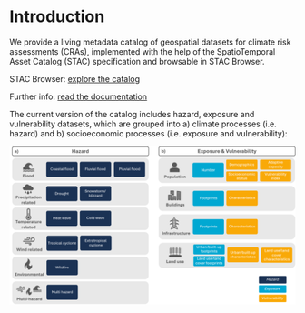# Introduction

We provide a living metadata catalog of geospatial datasets for climate risk assessments (CRAs), implemented with the help of the SpatioTemporal Asset Catalog (STAC) specification and browsable in STAC Browser. 

STAC Browser: 
[explore the catalog](https://radiantearth.github.io/stac-browser/#/external/https://raw.githubusercontent.com/climate-risk-data/climate-risk-stac/refs/heads/gh-pages/stac/catalog.json)

Further info:
[read the documentation](https://climate-risk-data.github.io/climate-risk-stac/)

The current version of the catalog includes hazard, exposure and vulnerability datasets, which are grouped into a) climate processes (i.e. hazard) and b) socioeconomic processes (i.e. exposure and vulnerability): 

![Catalog structure along the three risk drivers, separated into a) climate processes (i.e. hazard) and b) socioeconomic processes (i.e. exposure and vulnerability)](./docs/images/classification.png)
